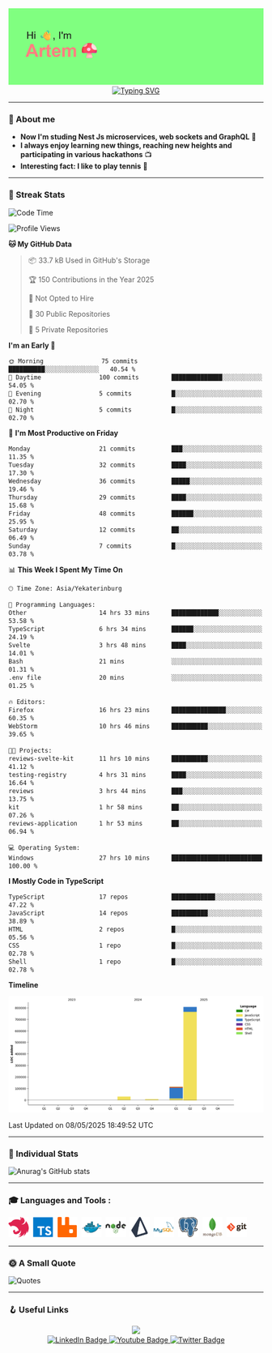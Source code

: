 <div id="header" align="center">
  <img src="https://github.com/CurlyBattery/CurlyBattery/blob/master/header.png?raw=true" alt="альтернативный текст">
  <a href="https://git.io/typing-svg"><img src="https://readme-typing-svg.demolab.com?font=Fira+Code&pause=1000&color=2BF777&width=435&lines=I've+been+doing+backend+programming+;on+Nest+JS+for+13+months+now" alt="Typing SVG" /></a>
</div>

---

### :otter: About me 
- __Now I'm studing Nest Js microservices, web sockets and GraphQL__ 🧩
- __I always enjoy learning new things, reaching new heights and participating in various hackathons__ 📺
- __Interesting fact: I like to play tennis__ 🏓

---

### :monorail: Streak Stats 

<!--START_SECTION:waka-->
![Code Time](http://img.shields.io/badge/Code%20Time-768%20hrs%2022%20mins-blue)

![Profile Views](http://img.shields.io/badge/Profile%20Views-0-blue)

**🐱 My GitHub Data** 

> 📦 33.7 kB Used in GitHub's Storage 
 > 
> 🏆 150 Contributions in the Year 2025
 > 
> 🚫 Not Opted to Hire
 > 
> 📜 30 Public Repositories 
 > 
> 🔑 5 Private Repositories 
 > 
**I'm an Early 🐤** 

```text
🌞 Morning                75 commits          ██████████░░░░░░░░░░░░░░░   40.54 % 
🌆 Daytime                100 commits         ██████████████░░░░░░░░░░░   54.05 % 
🌃 Evening                5 commits           █░░░░░░░░░░░░░░░░░░░░░░░░   02.70 % 
🌙 Night                  5 commits           █░░░░░░░░░░░░░░░░░░░░░░░░   02.70 % 
```
📅 **I'm Most Productive on Friday** 

```text
Monday                   21 commits          ███░░░░░░░░░░░░░░░░░░░░░░   11.35 % 
Tuesday                  32 commits          ████░░░░░░░░░░░░░░░░░░░░░   17.30 % 
Wednesday                36 commits          █████░░░░░░░░░░░░░░░░░░░░   19.46 % 
Thursday                 29 commits          ████░░░░░░░░░░░░░░░░░░░░░   15.68 % 
Friday                   48 commits          ██████░░░░░░░░░░░░░░░░░░░   25.95 % 
Saturday                 12 commits          ██░░░░░░░░░░░░░░░░░░░░░░░   06.49 % 
Sunday                   7 commits           █░░░░░░░░░░░░░░░░░░░░░░░░   03.78 % 
```


📊 **This Week I Spent My Time On** 

```text
🕑︎ Time Zone: Asia/Yekaterinburg

💬 Programming Languages: 
Other                    14 hrs 33 mins      █████████████░░░░░░░░░░░░   53.58 % 
TypeScript               6 hrs 34 mins       ██████░░░░░░░░░░░░░░░░░░░   24.19 % 
Svelte                   3 hrs 48 mins       ████░░░░░░░░░░░░░░░░░░░░░   14.01 % 
Bash                     21 mins             ░░░░░░░░░░░░░░░░░░░░░░░░░   01.31 % 
.env file                20 mins             ░░░░░░░░░░░░░░░░░░░░░░░░░   01.25 % 

🔥 Editors: 
Firefox                  16 hrs 23 mins      ███████████████░░░░░░░░░░   60.35 % 
WebStorm                 10 hrs 46 mins      ██████████░░░░░░░░░░░░░░░   39.65 % 

🐱‍💻 Projects: 
reviews-svelte-kit       11 hrs 10 mins      ██████████░░░░░░░░░░░░░░░   41.12 % 
testing-registry         4 hrs 31 mins       ████░░░░░░░░░░░░░░░░░░░░░   16.64 % 
reviews                  3 hrs 44 mins       ███░░░░░░░░░░░░░░░░░░░░░░   13.75 % 
kit                      1 hr 58 mins        ██░░░░░░░░░░░░░░░░░░░░░░░   07.26 % 
reviews-application      1 hr 53 mins        ██░░░░░░░░░░░░░░░░░░░░░░░   06.94 % 

💻 Operating System: 
Windows                  27 hrs 10 mins      █████████████████████████   100.00 % 
```

**I Mostly Code in TypeScript** 

```text
TypeScript               17 repos            ████████████░░░░░░░░░░░░░   47.22 % 
JavaScript               14 repos            ██████████░░░░░░░░░░░░░░░   38.89 % 
HTML                     2 repos             █░░░░░░░░░░░░░░░░░░░░░░░░   05.56 % 
CSS                      1 repo              █░░░░░░░░░░░░░░░░░░░░░░░░   02.78 % 
Shell                    1 repo              █░░░░░░░░░░░░░░░░░░░░░░░░   02.78 % 
```



**Timeline**

![Lines of Code chart](https://raw.githubusercontent.com/CurlyBattery/CurlyBattery/master/assets/bar_graph.png)


 Last Updated on 08/05/2025 18:49:52 UTC
<!--END_SECTION:waka-->

---

### :slot_machine: Individual Stats 
![Anurag's GitHub stats](https://github-readme-stats.vercel.app/api?username=CurlyBattery&hide=contribs,prs&theme=dracula)

---

### :mortar_board: Languages and Tools :
<div>
  <img src="https://github.com/devicons/devicon/blob/master/icons/nestjs/nestjs-original.svg" title="Nest" alt="Nest" width="40" height="40"/>&nbsp;
  <img src="https://github.com/devicons/devicon/blob/master/icons/typescript/typescript-plain.svg" title="TypeScript" alt="TypeScript" width="40" height="40"/>&nbsp;
  <img src="https://github.com/devicons/devicon/blob/master/icons/rabbitmq/rabbitmq-original.svg" title="Rabbit" alt="RabbitMQ" width="40" height="40"/>&nbsp;
  <img src="https://github.com/devicons/devicon/blob/master/icons/docker/docker-original.svg" title="Docker" alt="Docker" width="40" height="40"/>&nbsp;
  <img src="https://github.com/devicons/devicon/blob/master/icons/nodejs/nodejs-original-wordmark.svg" title="NodeJS" alt="NodeJS" width="40" height="40"/>&nbsp;
  <img src="https://github.com/devicons/devicon/blob/master/icons/prisma/prisma-original.svg" title="Prisma"  alt="Prisma" width="40" height="40"/>&nbsp;
  <img src="https://github.com/devicons/devicon/blob/master/icons/mysql/mysql-original-wordmark.svg" title="MySQL"  alt="MySQL" width="40" height="40"/>&nbsp;
  <img src="https://github.com/devicons/devicon/blob/master/icons/postgresql/postgresql-original.svg" title="PostgreSQL"  alt="PostgreSQL" width="40" height="40"/>&nbsp;
  <img src="https://github.com/devicons/devicon/blob/master/icons/mongodb/mongodb-original-wordmark.svg" title="MongoDB" alt="MongoDB" width="40" height="40"/>&nbsp;
  <img src="https://github.com/devicons/devicon/blob/master/icons/git/git-original-wordmark.svg" title="Git" **alt="Git" width="40" height="40"/>
</div>

---

### :sun_with_face: A Small Quote
![Quotes](https://quotes-github-readme.vercel.app/api?type=horizontal&theme=dark)

---

### :hook: Useful Links 
<div align="center">
  <img src="https://media2.giphy.com/media/v1.Y2lkPTc5MGI3NjExdG1qb3M0MHpyZmczeDJoZzR4Z2lvcXBydDhpejNpb3Zoc2NoM2lnaCZlcD12MV9pbnRlcm5hbF9naWZfYnlfaWQmY3Q9Zw/FXynzLoP14IHsnfGmO/giphy.gif" height="300">
  
  <div id="badges">
  <a href="your-linkedin-URL">
    <img src="https://img.shields.io/badge/LinkedIn-blue?style=for-the-badge&logo=linkedin&logoColor=white" alt="LinkedIn Badge"/>
  </a>
  <a href="your-youtube-URL">
    <img src="https://img.shields.io/badge/YouTube-red?style=for-the-badge&logo=youtube&logoColor=white" alt="Youtube Badge"/>
  </a>
  <a href="your-twitter-URL">
    <img src="https://img.shields.io/badge/Twitter-blue?style=for-the-badge&logo=twitter&logoColor=white" alt="Twitter Badge"/>
  </a>
